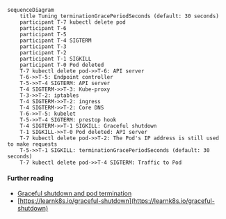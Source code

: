 ```mermaid
sequenceDiagram
    title Tuning terminationGracePeriodSeconds (default: 30 seconds)
    participant T-7 kubectl delete pod
    participant T-6
    participant T-5
    participant T-4 SIGTERM
    participant T-3
    participant T-2
    participant T-1 SIGKILL
    participant T-0 Pod deleted
    T-7 kubectl delete pod->>T-6: API server 
    T-6->>T-5: Endpoint controller
    T-5->>T-4 SIGTERM: API server
    T-4 SIGTERM->>T-3: Kube-proxy
    T-3->>T-2: iptables 
    T-4 SIGTERM->>T-2: ingress
    T-4 SIGTERM->>T-2: Core DNS
    T-6->>T-5: kubelet
    T-5->>T-4 SIGTERM: prestop hook
    T-4 SIGTERM->>T-1 SIGKILL: Graceful shutdown
    T-1 SIGKILL->>T-0 Pod deleted: API server
    T-7 kubectl delete pod->>T-2: The Pod's IP address is still used to make requests
    T-5->>T-1 SIGKILL: terminationGracePeriodSeconds (default: 30 seconds)
    T-7 kubectl delete pod->>T-4 SIGTERM: Traffic to Pod
```

#### Further reading

- [Graceful shutdown and pod termination](https://github.com/puma/puma/blob/master/docs/kubernetes.md#graceful-shutdown-and-pod-termination)
- [https://learnk8s.io/graceful-shutdown](https://learnk8s.io/graceful-shutdown)
